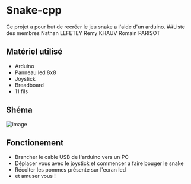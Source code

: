 # Snake-cpp
Ce projet a pour but de recréer le jeu snake a l'aide d'un arduino.
##Liste des membres 
Nathan LEFETEY
Remy KHAUV
Romain PARISOT
## Matériel utilisé
- Arduino 
- Panneau led 8x8
- Joystick
- Breadboard
- 11 fils
## Shéma  
![image](https://user-images.githubusercontent.com/113120788/191968852-c6599fc5-fe2c-4b33-98ea-ff6850e88ccf.png)
## Fonctionement 
- Brancher le cable USB de l'arduino vers un PC 
- Déplacer vous avec le joystick et commencer a faire bouger le snake
- Récolter les pommes présente sur l'ecran led 
- et amuser vous !
